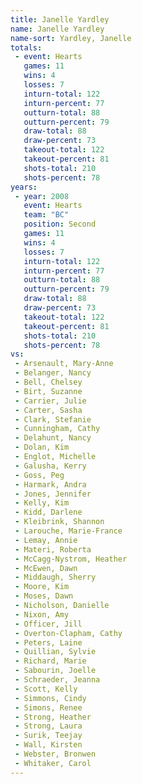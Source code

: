```yaml
---
title: Janelle Yardley
name: Janelle Yardley
name-sort: Yardley, Janelle
totals:
 - event: Hearts
   games: 11
   wins: 4
   losses: 7
   inturn-total: 122
   inturn-percent: 77
   outturn-total: 88
   outturn-percent: 79
   draw-total: 88
   draw-percent: 73
   takeout-total: 122
   takeout-percent: 81
   shots-total: 210
   shots-percent: 78
years:
 - year: 2008
   event: Hearts
   team: "BC"
   position: Second
   games: 11
   wins: 4
   losses: 7
   inturn-total: 122
   inturn-percent: 77
   outturn-total: 88
   outturn-percent: 79
   draw-total: 88
   draw-percent: 73
   takeout-total: 122
   takeout-percent: 81
   shots-total: 210
   shots-percent: 78
vs:
 - Arsenault, Mary-Anne
 - Belanger, Nancy
 - Bell, Chelsey
 - Birt, Suzanne
 - Carrier, Julie
 - Carter, Sasha
 - Clark, Stefanie
 - Cunningham, Cathy
 - Delahunt, Nancy
 - Dolan, Kim
 - Englot, Michelle
 - Galusha, Kerry
 - Goss, Peg
 - Harmark, Andra
 - Jones, Jennifer
 - Kelly, Kim
 - Kidd, Darlene
 - Kleibrink, Shannon
 - Larouche, Marie-France
 - Lemay, Annie
 - Materi, Roberta
 - McCagg-Nystrom, Heather
 - McEwen, Dawn
 - Middaugh, Sherry
 - Moore, Kim
 - Moses, Dawn
 - Nicholson, Danielle
 - Nixon, Amy
 - Officer, Jill
 - Overton-Clapham, Cathy
 - Peters, Laine
 - Quillian, Sylvie
 - Richard, Marie
 - Sabourin, Joelle
 - Schraeder, Jeanna
 - Scott, Kelly
 - Simmons, Cindy
 - Simons, Renee
 - Strong, Heather
 - Strong, Laura
 - Surik, Teejay
 - Wall, Kirsten
 - Webster, Bronwen
 - Whitaker, Carol
---
```

